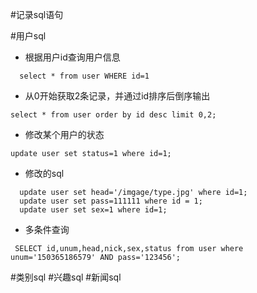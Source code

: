 #记录sql语句

#用户sql
  * 根据用户id查询用户信息
   ```
     select * from user WHERE id=1

   ```

  * 从0开始获取2条记录，并通过id排序后倒序输出
   ```
   select * from user order by id desc limit 0,2;

   ```

  * 修改某个用户的状态
   ```
   update user set status=1 where id=1;

   ```

  * 修改的sql
   ```
     update user set head='/imgage/type.jpg' where id=1;
     update user set pass=111111 where id = 1;
     update user set sex=1 where id=1;

   ```

  * 多条件查询
   ```
    SELECT id,unum,head,nick,sex,status from user where unum='150365186579' AND pass='123456';
   ```


#类别sql
#兴趣sql
#新闻sql
